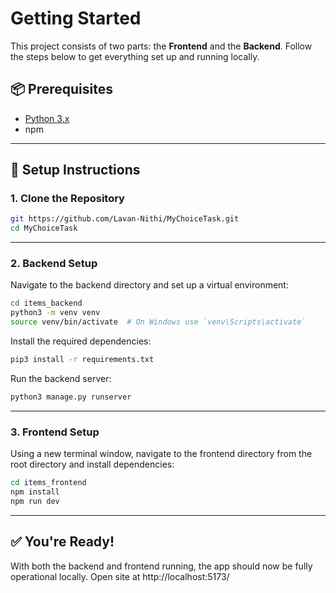 # Getting Started

This project consists of two parts: the **Frontend** and the **Backend**. Follow the steps below to get everything set up and running locally.

## 📦 Prerequisites

- [Python 3.x](https://www.python.org/downloads/)
- npm

---

## 🚀 Setup Instructions

### 1. Clone the Repository

```bash
git https://github.com/Lavan-Nithi/MyChoiceTask.git
cd MyChoiceTask
```

---

### 2. Backend Setup

Navigate to the backend directory and set up a virtual environment:

```bash
cd items_backend
python3 -m venv venv
source venv/bin/activate  # On Windows use `venv\Scripts\activate`
```

Install the required dependencies:

```bash
pip3 install -r requirements.txt
```

Run the backend server:

```bash
python3 manage.py runserver
```

---

### 3. Frontend Setup

Using a new terminal window, navigate to the frontend directory from the root directory and install dependencies:

```bash
cd items_frontend
npm install
npm run dev
```

---

## ✅ You're Ready!

With both the backend and frontend running, the app should now be fully operational locally. Open site at http://localhost:5173/
